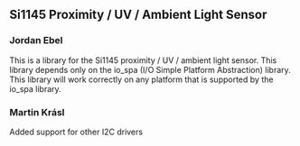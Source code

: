## Si1145 Proximity / UV / Ambient Light Sensor
### Jordan Ebel

This is a library for the Si1145 proximity / UV / ambient light sensor.
This library depends only on the io_spa (I/O Simple Platform Abstraction)
library.  This library will work correctly on any platform that is 
supported by the io_spa library.

### Martin Krásl

Added support for other I2C drivers

